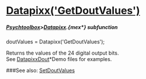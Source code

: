 # [Datapixx('GetDoutValues')](Datapixx-GetDoutValues) 
##### [Psychtoolbox](Psychtoolbox)>[Datapixx](Datapixx).{mex*} subfunction

doutValues = Datapixx('GetDoutValues');

Returns the values of the 24 digital output bits.  
See [DatapixxDout](DatapixxDout)\*Demo files for examples.  
  


###See also:
[SetDoutValues](Datapixx-SetDoutValues)
